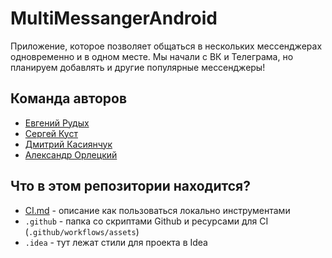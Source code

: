 # MultiMessangerAndroid

Приложение, которое позволяет общаться в нескольких мессенджерах одновременно и в одном месте. Мы начали с ВК и Телеграма, но планируем добавлять и другие популярные мессенджеры!

## Команда авторов

- [Евгений Рудых](https://github.com/Lyalyashechka)
- [Сергей Куст](https://github.com/BUSH1997)
- [Дмитрий Касиянчук](https://github.com/dmitryk1210)
- [Александр Орлецкий](https://github.com/Trollbump)



## Что в этом репозитории находится?

- [CI.md](./CI.md) - описание как пользоваться локально инструментами
- `.github` - папка со скриптами Github и ресурсами для CI (`.github/workflows/assets`)
- `.idea` - тут лежат стили для проекта в Idea
